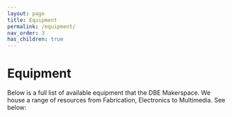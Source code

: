 ```yaml
---
layout: page
title: Equipment
permalink: /equipment/
nav_order: 3
has_children: true
---
```


# Equipment

Below is a full list of available equipment that the DBE Makerspace. We house a range of resources from Fabrication, Electronics to Multimedia. See below:

